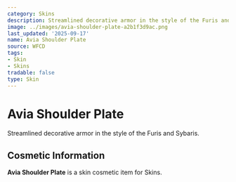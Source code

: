 ```yaml
---
category: Skins
description: Streamlined decorative armor in the style of the Furis and Sybaris.
image: ../images/avia-shoulder-plate-a2b1f3d9ac.png
last_updated: '2025-09-17'
name: Avia Shoulder Plate
source: WFCD
tags:
- Skin
- Skins
tradable: false
type: Skin
---
```


# Avia Shoulder Plate

Streamlined decorative armor in the style of the Furis and Sybaris.

## Cosmetic Information

**Avia Shoulder Plate** is a skin cosmetic item for Skins.

